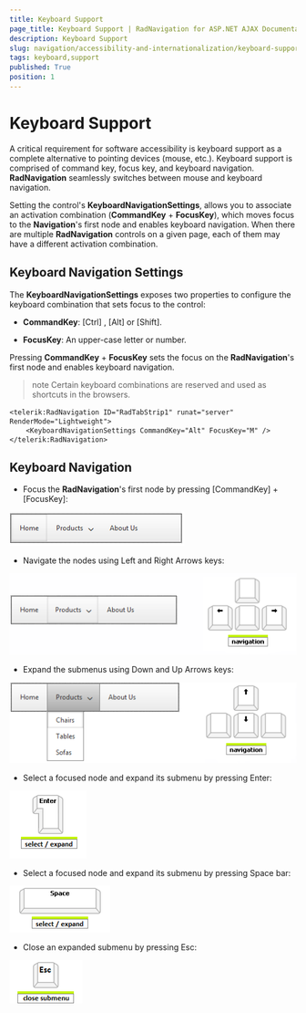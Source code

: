 ```yaml
---
title: Keyboard Support
page_title: Keyboard Support | RadNavigation for ASP.NET AJAX Documentation
description: Keyboard Support
slug: navigation/accessibility-and-internationalization/keyboard-support
tags: keyboard,support
published: True
position: 1
---
```


# Keyboard Support


A critical requirement for software accessibility is keyboard support as a complete alternative to pointing devices (mouse, etc.). Keyboard support is comprised of command key, focus key, and keyboard navigation. **RadNavigation** seamlessly switches between mouse and keyboard navigation.

Setting the control's **KeyboardNavigationSettings**, allows you to associate an activation combination (**CommandKey** + **FocusKey**), which moves focus to the **Navigation**'s first node and enables keyboard navigation. When there are multiple **RadNavigation** controls on a given page, each of them may have a different activation combination.

## Keyboard Navigation Settings

The **KeyboardNavigationSettings** exposes two properties to configure the keyboard combination that sets focus to the control: 

* **CommandKey**: [Ctrl] , [Alt] or [Shift].

* **FocusKey**: An upper-case letter or number.

Pressing **CommandKey** + **FocusKey** sets the focus on the **RadNavigation**'s first node and enables keyboard navigation. 

>note Certain keyboard combinations are reserved and used as shortcuts in the browsers. 
>


````ASP.NET
<telerik:RadNavigation ID="RadTabStrip1" runat="server" RenderMode="Lightweight">
    <KeyboardNavigationSettings CommandKey="Alt" FocusKey="M" />
</telerik:RadNavigation>
````

## Keyboard Navigation

* Focus the **RadNavigation**'s first node by pressing [CommandKey] + [FocusKey]:

![Control Focus](images/navigation-keyboardsupport1.png)

* Navigate the nodes using Left and Right Arrows keys:

![Node Navigation](images/navigation-keyboardsupport2.png)

* Expand the submenus using Down and Up Arrows keys:

![Expand Submenu](images/navigation-keyboardsupport3.png)

* Select a focused node and expand its submenu by pressing Enter:

![Select Enter](images/navigation-keyboardsupport6.png)

* Select a focused node and expand its submenu by pressing Space bar:

![Select Space](images/navigation-keyboardsupport7.png)

* Close an expanded submenu by pressing Esc:

![Close Submenu](images/navigation-keyboardsupport8.png)
